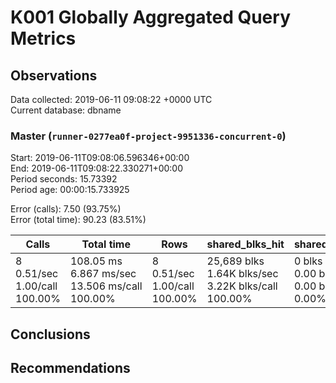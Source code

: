 # K001 Globally Aggregated Query Metrics

## Observations ##
Data collected: 2019-06-11 09:08:22 +0000 UTC  
Current database: dbname  



### Master (`runner-0277ea0f-project-9951336-concurrent-0`) ###
Start: 2019-06-11T09:08:06.596346+00:00  
End: 2019-06-11T09:08:22.330271+00:00  
Period seconds: 15.73392  
Period age: 00:00:15.733925  

Error (calls): 7.50 (93.75%)  
Error (total time): 90.23 (83.51%)

| Calls | Total&nbsp;time | Rows | shared_blks_hit | shared_blks_read | shared_blks_dirtied | shared_blks_written | blk_read_time | blk_write_time | kcache_reads | kcache_writes | kcache_user_time_ms | kcache_system_time |
|-------|------------|------|-----------------|------------------|---------------------|---------------------|---------------|----------------|--------------|---------------|---------------------|--------------------|
|8<br/>0.51/sec<br/>1.00/call<br/>100.00% |108.05&nbsp;ms<br/>6.867&nbsp;ms/sec<br/>13.506&nbsp;ms/call<br/>100.00% |8<br/>0.51/sec<br/>1.00/call<br/>100.00% |25,689&nbsp;blks<br/>1.64K&nbsp;blks/sec<br/>3.22K&nbsp;blks/call<br/>100.00% |0&nbsp;blks<br/>0.00&nbsp;blks/sec<br/>0.00&nbsp;blks/call<br/>0.00% |0&nbsp;blks<br/>0.00&nbsp;blks/sec<br/>0.00&nbsp;blks/call<br/>0.00% |0&nbsp;blks<br/>0.00&nbsp;blks/sec<br/>0.00&nbsp;blks/call<br/>0.00% |0.00&nbsp;ms<br/>0.000&nbsp;ms/sec<br/>0.000&nbsp;ms/call<br/>0.00% |0.00&nbsp;ms<br/>0.000&nbsp;ms/sec<br/>0.000&nbsp;ms/call<br/>0.00% |0.00&nbsp;bytes<br/>0.00&nbsp;bytes/sec<br/>0.00&nbsp;bytes/call<br/>0.00% |0.00&nbsp;bytes<br/>0.00&nbsp;bytes/sec<br/>0.00&nbsp;bytes/call<br/>0.00% |0.00&nbsp;ms<br/>0.000&nbsp;ms/sec<br/>0.000&nbsp;ms/call<br/>0.00% |0.00&nbsp;ms<br/>0.000&nbsp;ms/sec<br/>0.000&nbsp;ms/call<br/>0.00%|





## Conclusions ##


## Recommendations ##

